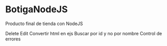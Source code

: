 # BotigaNodeJS
Producto final de tienda con NodeJS


Delete
Edit
Convertir html en ejs
Buscar por id y no por nombre
Control de errores
